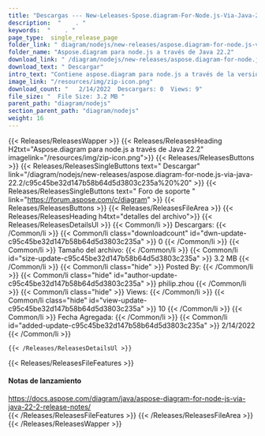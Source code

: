 ```yaml
---
title: "Descargas --- New-Leleases-Spose.diagram-For-Node.js-Via-Java-22.2." 
description:  "    . " 
keywords:  "    . " 
page_type:  single_release_page
folder_link: " diagram/nodejs/new-releases/aspose.diagram-for-node.js-via-java-22.2/"
folder_name: "Aspose.diagram para node.js a través de Java 22.2"
download_link: " /diagram/nodejs/new-releases/aspose.diagram-for-node.js-via-java-22.2/c95c45be32d147b58b64d5d3803c235a"
download_text: " Descargar"
intro_text: "Contiene aspose.diagram para node.js a través de la versión Java 22.2."
image_link: "/resources/img/zip-icon.png"
download_count: "   2/14/2022  Descargars: 0  Views: 9"
file_size: "  File Size: 3.2 MB "
parent_path: "diagram/nodejs"
section_parent_path: "diagram/nodejs"
weight: 16
---
```


{{< Releases/ReleasesWapper >}}
  {{< Releases/ReleasesHeading H2txt="Aspose.diagram para node.js a través de Java 22.2" imagelink="/resources/img/zip-icon.png">}}
  {{< Releases/ReleasesButtons >}}
    {{< Releases/ReleasesSingleButtons text=" Descargar" link="/diagram/nodejs/new-releases/aspose.diagram-for-node.js-via-java-22.2/c95c45be32d147b58b64d5d3803c235a%20%20" >}}
    {{< Releases/ReleasesSingleButtons text=" Foro de soporte " link="https://forum.aspose.com/c/diagram" >}}
  {{< Releases/ReleasesButtons >}}
  {{< Releases/ReleasesFileArea >}}
    {{< Releases/ReleasesHeading h4txt="detalles del archivo">}}
    {{< Releases/ReleasesDetailsUl >}}
            {{< Common/li  >}} Descargars: {{< /Common/li >}} 
      {{< Common/li class="downloadcount" id="dwn-update-c95c45be32d147b58b64d5d3803c235a" >}} 0 {{< /Common/li >}} 
      {{< Common/li  >}} Tamaño del archivo: {{< /Common/li >}} 
      {{< Common/li id="size-update-c95c45be32d147b58b64d5d3803c235a" >}} 3.2 MB {{< /Common/li >}} 
      {{< Common/li  class="hide" >}} Posted By: {{< /Common/li >}} 
      {{< Common/li class="hide" id="author-update-c95c45be32d147b58b64d5d3803c235a" >}} philip.zhou {{< /Common/li >}} 
      {{< Common/li class="hide"  >}} Views: {{< /Common/li >}} 
      {{< Common/li class="hide" id="view-update-c95c45be32d147b58b64d5d3803c235a" >}} 10 {{< /Common/li >}} 
      {{< Common/li  >}} Fecha Agregada: {{< /Common/li >}} 
      {{< Common/li id="added-update-c95c45be32d147b58b64d5d3803c235a" >}} 2/14/2022 {{< /Common/li >}} 

    {{< /Releases/ReleasesDetailsUl >}}

  {{< Releases/ReleasesFileFeatures >}}
      <h4>Notas de lanzamiento</h4><div><a href="https://docs.aspose.com/diagram/java/aspose-diagram-for-node-js-via-java-22-2-release-notes/">https://docs.aspose.com/diagram/java/aspose-diagram-for-node-js-via-java-22-2-release-notes/</a></div>
  {{< /Releases/ReleasesFileFeatures >}}
 {{< /Releases/ReleasesFileArea >}}
{{< /Releases/ReleasesWapper >}}


